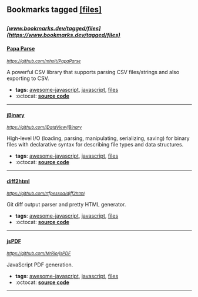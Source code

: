 ## Bookmarks tagged [[files]](https://www.bookmarks.dev?q=[files])

_<sup><sup>[www.bookmarks.dev/tagged/files](https://www.bookmarks.dev/tagged/files)</sup></sup>_
---
#### [Papa Parse](https://github.com/mholt/PapaParse)
_<sup>https://github.com/mholt/PapaParse</sup>_

A powerful CSV library that supports parsing CSV files/strings and also exporting to CSV.
* **tags**: [awesome-javascript](../tagged/awesome-javascript.md), [javascript](../tagged/javascript.md), [files](../tagged/files.md)
* :octocat: **[source code](https://github.com/mholt/PapaParse)**
---
#### [jBinary](https://github.com/jDataView/jBinary)
_<sup>https://github.com/jDataView/jBinary</sup>_

High-level I/O (loading, parsing, manipulating, serializing, saving) for binary files with declarative syntax for describing file types and data structures.
* **tags**: [awesome-javascript](../tagged/awesome-javascript.md), [javascript](../tagged/javascript.md), [files](../tagged/files.md)
* :octocat: **[source code](https://github.com/jDataView/jBinary)**
---
#### [diff2html](https://github.com/rtfpessoa/diff2html)
_<sup>https://github.com/rtfpessoa/diff2html</sup>_

Git diff output parser and pretty HTML generator.
* **tags**: [awesome-javascript](../tagged/awesome-javascript.md), [javascript](../tagged/javascript.md), [files](../tagged/files.md)
* :octocat: **[source code](https://github.com/rtfpessoa/diff2html)**
---
#### [jsPDF](https://github.com/MrRio/jsPDF)
_<sup>https://github.com/MrRio/jsPDF</sup>_

JavaScript PDF generation.
* **tags**: [awesome-javascript](../tagged/awesome-javascript.md), [javascript](../tagged/javascript.md), [files](../tagged/files.md)
* :octocat: **[source code](https://github.com/MrRio/jsPDF)**
---
